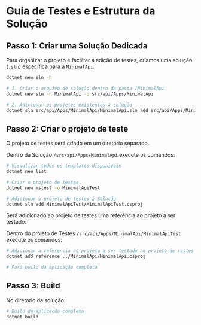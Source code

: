 # Guia de Testes e Estrutura da Solução

## Passo 1: Criar uma Solução Dedicada

Para organizar o projeto e facilitar a adição de testes, criamos uma solução (`.sln`) específica para a `MinimalApi`.

```bash
dotnet new sln -h

# 1. Criar o arquivo de solução dentro da pasta /MinimalApi
dotnet new sln -n MinimalApi -o src/api/Apps/MinimalApi

# 2. Adicionar os projetos existentes à solução
dotnet sln src/api/Apps/MinimalApi/MinimalApi.sln add src/api/Apps/MinimalApi/MinimalApi/MinimalApi.csproj
```

## Passo 2: Criar o projeto de teste

O projeto de testes será criado em um diretório separado.

Dentro da Solução `/src/api/Apps/MinimalApi` execute os comandos:

```bash
# Visualizar todos os templates disponiveis
dotnet new list

# Criar o projeto de testes
dotnet new mstest -o MinimalApiTest

# Adicionar o projeto de testes à Solução
dotnet sln add MinimalApiTest/MinimalApiTest.csproj
```

Será adicionado ao projeto de testes uma referência ao projeto a ser testado:

Dentro do projeto de Testes `/src/api/Apps/MinimalApi/MinimalApiTest` execute os comandos:

```bash
# Adicionar a referencia ao projeto a ser testado no projeto de testes
dotnet add reference ../MinimalApi/MinimalApi.csproj

# Fará build da aplicação completa

```

## Passo 3: Build

No diretório da solução:

```bash
# Build da aplicação completa
dotnet build
```
